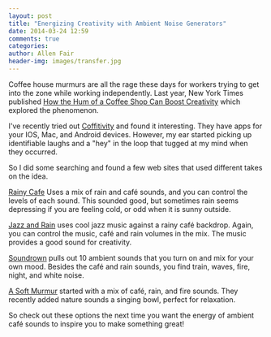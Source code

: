 ```yaml
---
layout: post
title: "Energizing Creativity with Ambient Noise Generators"
date: 2014-03-24 12:59
comments: true
categories: 
author: Allen Fair
header-img: images/transfer.jpg
---
```


Coffee house murmurs are all the rage these days for workers trying to get into the zone while working independently. Last year, New York Times published 
[How the Hum of a Coffee Shop Can Boost Creativity](http://well.blogs.nytimes.com/2013/06/21/how-the-hum-of-a-coffee-shop-can-boost-creativity/?_php=true&_type=blogs&_r=1) which explored the phenomenon.

<!--more-->

I've recently tried out [Coffitivity](http://coffitivity.com/) and found it interesting. They have apps for your IOS, Mac, and Android devices. However, my ear started picking up identifiable laughs and a "hey" in the loop that tugged at my mind when they occurred.

So I did some searching and found a few web sites that used different takes on the idea.

[Rainy Cafe](http://rainycafe.com/) Uses a mix of rain and café sounds, and you can control the levels of each sound. This sounded good, but sometimes rain seems depressing if you are feeling cold, or odd when it is sunny outside.

[Jazz and Rain](http://www.jazzandrain.com/) uses cool jazz music against a rainy café backdrop. Again, you can control the music, café and rain volumes in the mix. The music provides a good sound for creativity.

[Soundrown](http://soundrown.com/) pulls out 10 ambient sounds that you turn on and mix for your own mood. Besides the café and rain sounds, you find train, waves, fire, night, and white noise.

[A Soft Murmur](http://asoftmurmur.com/) started with a mix of café, rain, and fire sounds. They recently added nature sounds a singing bowl, perfect for relaxation.

So check out these options the next time you want the energy of ambient café sounds to inspire you to make something great!

